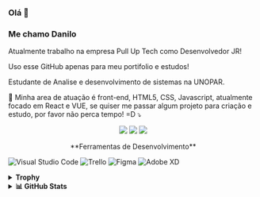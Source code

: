 ### Olá 👋

### Me chamo Danilo 

Atualmente trabalho na empresa Pull Up Tech como Desenvolvedor JR!

Uso esse GitHub apenas para meu portifolio e estudos! 

<p align="left">
  Estudante de Analise e desenvolvimento de sistemas na UNOPAR. 
  
  💌 Minha area de atuação é front-end, HTML5, CSS, Javascript, atualmente focado em React e VUE, se quiser me passar algum projeto para criação e estudo, por favor não perca tempo! =D  ⤵️
  <p align="center">
  <a href="mailto:dap4perez@gmail.com" alt="Gmail">
  <img src="https://img.shields.io/badge/-Gmail-FF0000?style=flat-square&labelColor=FF0000&logo=gmail&logoColor=white&link=dap4perez@gmail.com" /></a>

  <a href="https://www.linkedin.com/in/danilo-alves-perez/" alt="Linkedin">
  <img src="https://img.shields.io/badge/-Linkedin-0e76a8?style=flat-square&logo=Linkedin&logoColor=white&link=https://www.linkedin.com/in/danilo-alves-perez/" /></a>

  <a href="http://api.whatsapp.com/send?1=pt_BR&phone=5545988419993" alt="WhatsApp">
  <img src="https://img.shields.io/badge/-WhatsApp-25d366?style=flat-square&labelColor=25d366&logo=whatsapp&logoColor=white&link=http://api.whatsapp.com/send?1=pt_BR&phone=5545988419993"/></a>
</p>
</p>


<p align="center"> 
**Ferramentas de Desenvolvimento**

  ![Visual Studio Code](https://img.shields.io/badge/-Visual%20Studio%20Code-333333?style=flat&logo=visual-studio-code&logoColor=007ACC)
  ![Trello](https://img.shields.io/badge/-Trello-333333?style=flat&logo=trello&logoColor=007ACC)
  ![Figma](https://img.shields.io/badge/-Figma-333333?style=flat&logo=figma&logoColor=007ACC)
  ![Adobe XD](https://img.shields.io/badge/-Adobe%20XD-333333?style=flat&logo=adobe-xd&logoColor=007ACC)
  
<details>
  <summary><b>Trophy</b></summary>
  <p align="center">
    <a href="https://github.com/dap4ever">
      <img
        align="center"
        src="https://github-profile-trophy.vercel.app/?username=dap4ever&theme=onedark&no-frame=true&row=1&&margin-w=20&no-bg=true"
      />
    </a>
  </p>
</details>
  
  
<details>
  <summary><b>📊 GitHub Stats</b></summary>
  <br/>
  <a href="https://github.com/dap4ever">
    <img height="180em" src="https://github-readme-streak-stats.herokuapp.com/?user=dap4ever&theme=nord&hide_border=true"/>
    <img height="180em" src="https://github-readme-stats-eight-theta.vercel.app/api/top-langs/?username=dap4ever&layout=compact&langs_count=8&theme=nord&hide_border=true"/>
    <img height="180em" src="https://github-readme-stats-eight-theta.vercel.app/api?username=dap4ever&show_icons=true&theme=nord&include_all_commits=true&count_private=true&hide_border=true"/>
  </a>
</details>









